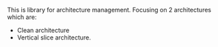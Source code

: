 This is library for architecture management.
Focusing on 2 architectures which are:

- Clean architecture
- Vertical slice architecture.
